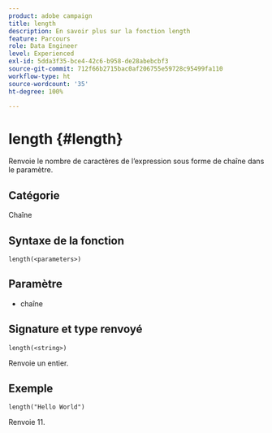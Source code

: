 ```yaml
---
product: adobe campaign
title: length
description: En savoir plus sur la fonction length
feature: Parcours
role: Data Engineer
level: Experienced
exl-id: 5dda3f35-bce4-42c6-b958-de28abebcbf3
source-git-commit: 712f66b2715bac0af206755e59728c95499fa110
workflow-type: ht
source-wordcount: '35'
ht-degree: 100%

---
```


# length {#length}

Renvoie le nombre de caractères de l’expression sous forme de chaîne dans le paramètre.

## Catégorie

Chaîne

## Syntaxe de la fonction

`length(<parameters>)`

## Paramètre

* chaîne

## Signature et type renvoyé

`length(<string>)`

Renvoie un entier.

## Exemple

`length("Hello World")`

Renvoie 11.
